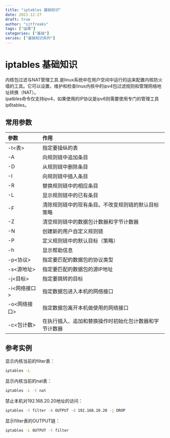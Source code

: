 ```yaml
---
title: "iptables 基础知识"
date: 2021-12-27
draft: true
author: "sjtfreaks"
tags: ["运维"]
categories: ["基础"]
series: ["基础知识系列"]
---
```

# iptables 基础知识
内核包过滤与NAT管理工具.是linux系统中在用户空间中运行的运来配置内核防火墙的工具。它可以设置，维护和检查linux内核中的ipv4包过滤规则和管理网络地址转换（NAT）。  
ipatbles命令仅支持ipv4，如果使用的IP协议是ipv6则需要使用专门的管理工具ip6tables。  
## 常用参数
|参数|作用|
|:----|:----|
|-t<表>|指定要操纵的表|
|-A|向规则链中追加条目|
|-D|从规则链中删除条目|
|-I|向规则链中插入条目|
|-R|替换规则链中的相应条目|
|-L|显示规则链中的已有条目|
|-F|清除规则链中的现有条目。不改变规则链的默认目标策略|
|-Z|清空规则链中的数据包计数器和字节计数器|
|-N|创建新的用户自定义规则链|
|-P|定义规则链中的默认目标（策略）|
|-h|显示帮助信息|
|-p<协议>|指定要匹配的数据包的协议类型|
|-s<源地址>|指定要匹配的数据包的源IP地址|
|-j<目标>|指定要跳转的目标|
|-i<网络接口>|指定数据包进入本机的网络接口|
|-o<网络接口>|指定数据包离开本机做使用的网络接口|
|-c<包计数>|在执行插入、追加和替换操作时初始化包计数器和字节计数器|
## 参考实例
显示内核当前的filter表：
```sh
iptables -L
```
显示内核当前的nat表：
```sh
iptables -L -t nat
```
禁止本机对192.168.20.20地址的访问：
```sh
iptables -t filter -A OUTPUT -d 192.168.20.20 -j DROP
```
显示filter表的OUTPUT链：
```sh
iptables -L OUTPUT -t filter
```